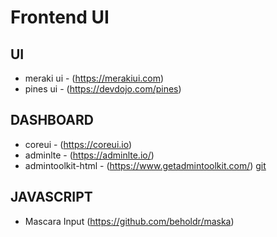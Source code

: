 # Frontend UI

## UI

* meraki ui - (https://merakiui.com)
* pines ui - (https://devdojo.com/pines)


## DASHBOARD

* coreui - (https://coreui.io)
* adminlte - (https://adminlte.io/)
* admintoolkit-html - (https://www.getadmintoolkit.com/) [git](https://github.com/mostafizurhimself/admintoolkit-html)

## JAVASCRIPT

* Mascara Input (https://github.com/beholdr/maska)
